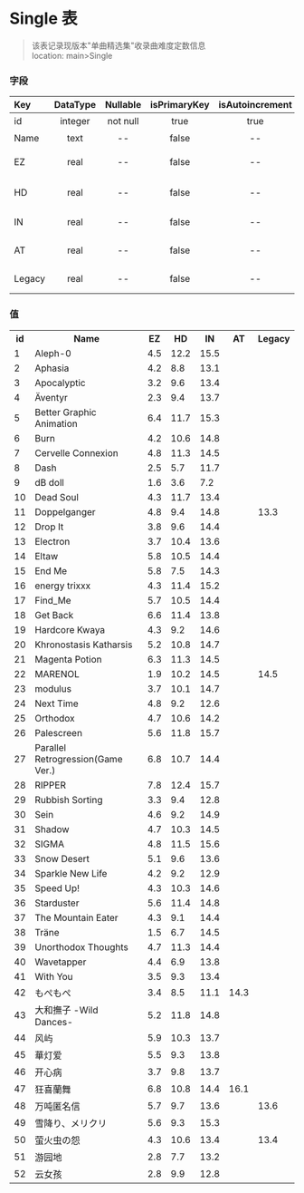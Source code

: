 # Single 表
> 该表记录现版本"单曲精选集"收录曲难度定数信息 <br>
> location: main>Single

### 字段
| Key | DataType | Nullable | isPrimaryKey | isAutoincrement | p.s. |
|:--|:-:|:-:|:-:|:-:|:--|
| id | integer | not null | true | true | 主键 |
| Name | text | -- | false | -- | 收录曲 |
| EZ | real | -- | false | -- | Easy难度 |
| HD | real | -- | false | -- | Hard难度 |
| IN | real | -- | false | -- | Insane难度 |
| AT | real | -- | false | -- | Another难度 |
| Legacy | real | -- | false | -- | Legacy难度 |

### 值
<table><tr><th>id</th><th>Name</th><th>EZ</th><th>HD</th><th>IN</th><th>AT</th><th>Legacy</th><tr><tr><td>1</td><td>Aleph-0</td><td>4.5</td><td>12.2</td><td>15.5</td><td>  </td><td>  </td></tr><tr><td>2</td><td>Aphasia</td><td>4.2</td><td>8.8</td><td>13.1</td><td>  </td><td>  </td></tr><tr><td>3</td><td>Apocalyptic</td><td>3.2</td><td>9.6</td><td>13.4</td><td>  </td><td>  </td></tr><tr><td>4</td><td>Äventyr</td><td>2.3</td><td>9.4</td><td>13.7</td><td>  </td><td>  </td></tr><tr><td>5</td><td>Better Graphic Animation</td><td>6.4</td><td>11.7</td><td>15.3</td><td>  </td><td>  </td></tr><tr><td>6</td><td>Burn</td><td>4.2</td><td>10.6</td><td>14.8</td><td>  </td><td>  </td></tr><tr><td>7</td><td>Cervelle Connexion</td><td>4.8</td><td>11.3</td><td>14.5</td><td>  </td><td>  </td></tr><tr><td>8</td><td>Dash</td><td>2.5</td><td>5.7</td><td>11.7</td><td>  </td><td>  </td></tr><tr><td>9</td><td>dB doll</td><td>1.6</td><td>3.6</td><td>7.2</td><td>  </td><td>  </td></tr><tr><td>10</td><td>Dead Soul</td><td>4.3</td><td>11.7</td><td>13.4</td><td>  </td><td>  </td></tr><tr><td>11</td><td>Doppelganger</td><td>4.8</td><td>9.4</td><td>14.8</td><td>  </td><td>13.3</td></tr><tr><td>12</td><td>Drop It</td><td>3.8</td><td>9.6</td><td>14.4</td><td>  </td><td>  </td></tr><tr><td>13</td><td>Electron</td><td>3.7</td><td>10.4</td><td>13.6</td><td>  </td><td>  </td></tr><tr><td>14</td><td>Eltaw</td><td>5.8</td><td>10.5</td><td>14.4</td><td>  </td><td>  </td></tr><tr><td>15</td><td>End Me</td><td>5.8</td><td>7.5</td><td>14.3</td><td>  </td><td>  </td></tr><tr><td>16</td><td>energy trixxx</td><td>4.3</td><td>11.4</td><td>15.2</td><td>  </td><td>  </td></tr><tr><td>17</td><td>Find_Me</td><td>5.7</td><td>10.5</td><td>14.4</td><td>  </td><td>  </td></tr><tr><td>18</td><td>Get Back</td><td>6.6</td><td>11.4</td><td>13.8</td><td>  </td><td>  </td></tr><tr><td>19</td><td>Hardcore Kwaya</td><td>4.3</td><td>9.2</td><td>14.6</td><td>  </td><td>  </td></tr><tr><td>20</td><td>Khronostasis Katharsis</td><td>5.2</td><td>10.8</td><td>14.7</td><td>  </td><td>  </td></tr><tr><td>21</td><td>Magenta Potion</td><td>6.3</td><td>11.3</td><td>14.5</td><td>  </td><td>  </td></tr><tr><td>22</td><td>MARENOL</td><td>1.9</td><td>10.2</td><td>14.5</td><td>  </td><td>14.5</td></tr><tr><td>23</td><td>modulus</td><td>3.7</td><td>10.1</td><td>14.7</td><td>  </td><td>  </td></tr><tr><td>24</td><td>Next Time</td><td>4.8</td><td>9.2</td><td>12.6</td><td>  </td><td>  </td></tr><tr><td>25</td><td>Orthodox</td><td>4.7</td><td>10.6</td><td>14.2</td><td>  </td><td>  </td></tr><tr><td>26</td><td>Palescreen</td><td>5.6</td><td>11.8</td><td>15.7</td><td>  </td><td>  </td></tr><tr><td>27</td><td>Parallel Retrogression(Game Ver.)</td><td>6.8</td><td>10.7</td><td>14.4</td><td>  </td><td>  </td></tr><tr><td>28</td><td>RIPPER</td><td>7.8</td><td>12.4</td><td>15.7</td><td>  </td><td>  </td></tr><tr><td>29</td><td>Rubbish Sorting</td><td>3.3</td><td>9.4</td><td>12.8</td><td>  </td><td>  </td></tr><tr><td>30</td><td>Sein</td><td>4.6</td><td>9.2</td><td>14.9</td><td>  </td><td>  </td></tr><tr><td>31</td><td>Shadow</td><td>4.7</td><td>10.3</td><td>14.5</td><td>  </td><td>  </td></tr><tr><td>32</td><td>SIGMA</td><td>4.8</td><td>11.5</td><td>15.6</td><td>  </td><td>  </td></tr><tr><td>33</td><td>Snow Desert</td><td>5.1</td><td>9.6</td><td>13.6</td><td>  </td><td>  </td></tr><tr><td>34</td><td>Sparkle New Life</td><td>4.2</td><td>9.2</td><td>12.9</td><td>  </td><td>  </td></tr><tr><td>35</td><td>Speed Up!</td><td>4.3</td><td>10.3</td><td>14.6</td><td>  </td><td>  </td></tr><tr><td>36</td><td>Starduster</td><td>5.6</td><td>11.4</td><td>14.8</td><td>  </td><td>  </td></tr><tr><td>37</td><td>The Mountain Eater</td><td>4.3</td><td>9.1</td><td>14.4</td><td>  </td><td>  </td></tr><tr><td>38</td><td>Träne</td><td>1.5</td><td>6.7</td><td>14.5</td><td>  </td><td>  </td></tr><tr><td>39</td><td>Unorthodox Thoughts</td><td>4.7</td><td>11.3</td><td>14.4</td><td>  </td><td>  </td></tr><tr><td>40</td><td>Wavetapper</td><td>4.4</td><td>6.9</td><td>13.8</td><td>  </td><td>  </td></tr><tr><td>41</td><td>With You</td><td>3.5</td><td>9.3</td><td>13.4</td><td>  </td><td>  </td></tr><tr><td>42</td><td>もぺもぺ</td><td>3.4</td><td>8.5</td><td>11.1</td><td>14.3</td><td>  </td></tr><tr><td>43</td><td>大和撫子 -Wild Dances-</td><td>5.2</td><td>11.8</td><td>14.8</td><td>  </td><td>  </td></tr><tr><td>44</td><td>风屿</td><td>5.9</td><td>10.3</td><td>13.7</td><td>  </td><td>  </td></tr><tr><td>45</td><td>華灯爱</td><td>5.5</td><td>9.3</td><td>13.8</td><td>  </td><td>  </td></tr><tr><td>46</td><td>开心病</td><td>3.7</td><td>9.8</td><td>13.7</td><td>  </td><td>  </td></tr><tr><td>47</td><td>狂喜蘭舞</td><td>6.8</td><td>10.8</td><td>14.4</td><td>16.1</td><td>  </td></tr><tr><td>48</td><td>万吨匿名信</td><td>5.7</td><td>9.7</td><td>13.6</td><td>  </td><td>13.6</td></tr><tr><td>49</td><td>雪降り、メリクリ</td><td>5.6</td><td>9.3</td><td>15.3</td><td>  </td><td>  </td></tr><tr><td>50</td><td>萤火虫の怨</td><td>4.3</td><td>10.6</td><td>13.4</td><td>  </td><td>13.4</td></tr><tr><td>51</td><td>游园地</td><td>2.8</td><td>7.7</td><td>13.2</td><td>  </td><td>  </td></tr><tr><td>52</td><td>云女孩</td><td>2.8</td><td>9.9</td><td>12.8</td><td>  </td><td>  </td></tr></table>